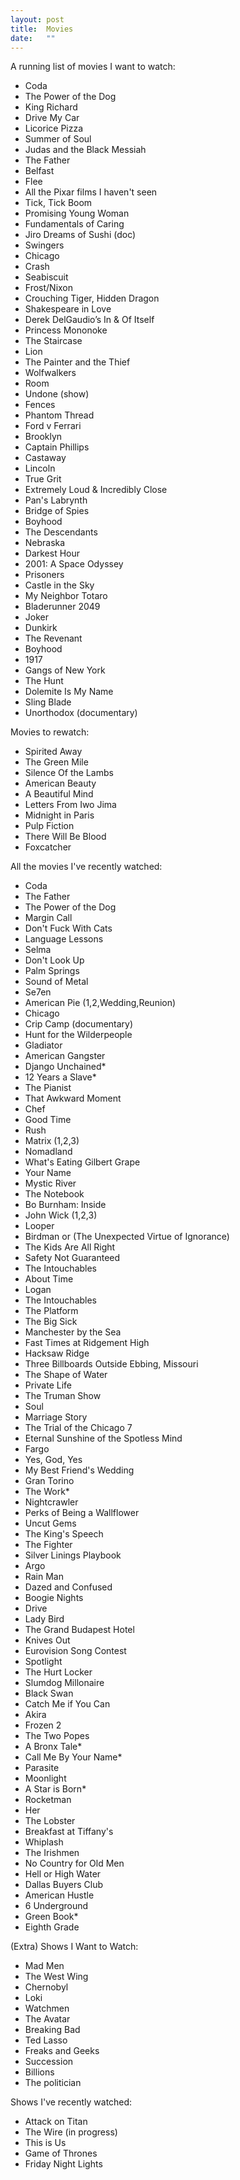 ```yaml
---
layout: post
title:  Movies
date:   ""
---
```


A running list of movies I want to watch:

- Coda
- The Power of the Dog
- King Richard
- Drive My Car
- Licorice Pizza
- Summer of Soul
- Judas and the Black Messiah
- The Father
- Belfast
- Flee
- All the Pixar films I haven't seen
- Tick, Tick Boom
- Promising Young Woman
- Fundamentals of Caring
- Jiro Dreams of Sushi (doc)
- Swingers
- Chicago
- Crash
- Seabiscuit
- Frost/Nixon
- Crouching Tiger, Hidden Dragon
- Shakespeare in Love
- Derek DelGaudio’s In & Of Itself
- Princess Mononoke
- The Staircase
- Lion
- The Painter and the Thief
- Wolfwalkers
- Room
- Undone (show)
- Fences
- Phantom Thread
- Ford v Ferrari
- Brooklyn
- Captain Phillips
- Castaway
- Lincoln
- True Grit
- Extremely Loud & Incredibly Close
- Pan's Labrynth
- Bridge of Spies
- Boyhood
- The Descendants
- Nebraska
- Darkest Hour
- 2001: A Space Odyssey
- Prisoners
- Castle in the Sky
- My Neighbor Totaro
- Bladerunner 2049
- Joker
- Dunkirk
- The Revenant
- Boyhood
- 1917
- Gangs of New York
- The Hunt
- Dolemite Is My Name
- Sling Blade
- Unorthodox (documentary)


Movies to rewatch:

- Spirited Away
- The Green Mile
- Silence Of the Lambs
- American Beauty
- A Beautiful Mind
- Letters From Iwo Jima
- Midnight in Paris
- Pulp Fiction
- There Will Be Blood
- Foxcatcher


All the movies I've recently watched:

- Coda
- The Father
- The Power of the Dog
- Margin Call
- Don't Fuck With Cats
- Language Lessons
- Selma
- Don't Look Up
- Palm Springs
- Sound of Metal
- Se7en
- American Pie (1,2,Wedding,Reunion)
- Chicago
- Crip Camp (documentary)
- Hunt for the Wilderpeople
- Gladiator
- American Gangster
- Django Unchained*
- 12 Years a Slave*
- The Pianist
- That Awkward Moment
- Chef
- Good Time
- Rush
- Matrix (1,2,3)
- Nomadland
- What's Eating Gilbert Grape
- Your Name
- Mystic River
- The Notebook
- Bo Burnham: Inside
- John Wick (1,2,3)
- Looper
- Birdman or (The Unexpected Virtue of Ignorance)
- The Kids Are All Right
- Safety Not Guaranteed
- The Intouchables
- About Time
- Logan
- The Intouchables
- The Platform
- The Big Sick
- Manchester by the Sea
- Fast Times at Ridgement High
- Hacksaw Ridge
- Three Billboards Outside Ebbing, Missouri
- The Shape of Water
- Private Life
- The Truman Show
- Soul
- Marriage Story
- The Trial of the Chicago 7
- Eternal Sunshine of the Spotless Mind
- Fargo
- Yes, God, Yes
- My Best Friend's Wedding
- Gran Torino
- The Work*
- Nightcrawler
- Perks of Being a Wallflower
- Uncut Gems
- The King's Speech
- The Fighter
- Silver Linings Playbook
- Argo
- Rain Man
- Dazed and Confused
- Boogie Nights
- Drive
- Lady Bird
- The Grand Budapest Hotel
- Knives Out
- Eurovision Song Contest
- Spotlight
- The Hurt Locker
- Slumdog Millonaire
- Black Swan
- Catch Me if You Can
- Akira
- Frozen 2
- The Two Popes
- A Bronx Tale*
- Call Me By Your Name*
- Parasite
- Moonlight
- A Star is Born*
- Rocketman
- Her
- The Lobster
- Breakfast at Tiffany's
- Whiplash
- The Irishmen
- No Country for Old Men
- Hell or High Water
- Dallas Buyers Club
- American Hustle
- 6 Underground
- Green Book*
- Eighth Grade


(Extra) Shows I Want to Watch:
- Mad Men
- The West Wing
- Chernobyl
- Loki
- Watchmen
- The Avatar
- Breaking Bad
- Ted Lasso
- Freaks and Geeks
- Succession
- Billions
- The politician

Shows I've recently watched:
- Attack on Titan
- The Wire (in progress)
- This is Us
- Game of Thrones
- Friday Night Lights
